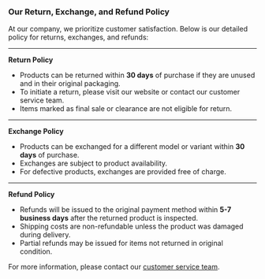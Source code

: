 ### Our Return, Exchange, and Refund Policy

At our company, we prioritize customer satisfaction. Below is our detailed policy for returns, exchanges, and refunds:

---

**Return Policy**

- Products can be returned within **30 days** of purchase if they are unused and in their original packaging.
- To initiate a return, please visit our website or contact our customer service team.
- Items marked as final sale or clearance are not eligible for return.

---

**Exchange Policy**

- Products can be exchanged for a different model or variant within **30 days** of purchase.
- Exchanges are subject to product availability.
- For defective products, exchanges are provided free of charge.

---

**Refund Policy**

- Refunds will be issued to the original payment method within **5-7 business days** after the returned product is inspected.
- Shipping costs are non-refundable unless the product was damaged during delivery.
- Partial refunds may be issued for items not returned in original condition.

For more information, please contact our [customer service team](#).
